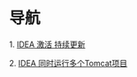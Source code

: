 # **导航**

1\. [IDEA 激活 持续更新](https://github.com/JiCaiLangRen/nomaxHandBook/blob/main/doc/wiki/Idea-%E6%9C%80%E6%96%B0%E7%89%88%E6%9C%AC%E6%BF%80%E6%B4%BB%E6%96%B9%E5%BC%8F-2022/02/IDEA%E6%BF%80%E6%B4%BB.md)

2\. [IDEA 同时运行多个Tomcat项目](md%2Fwiki1.md)

